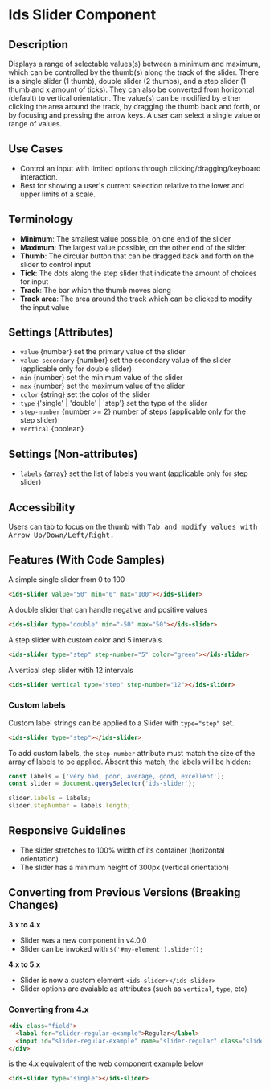 # Ids Slider Component

## Description

Displays a range of selectable values(s) between a minimum and maximum, which can be controlled by the thumb(s) along the track of the slider. There is a single slider (1 thumb), double slider (2 thumbs), and a step slider (1 thumb and x amount of ticks). They can also be converted from horizontal (default) to vertical orientation. The value(s) can be modified by either clicking the area around the track, by dragging the thumb back and forth, or by focusing and pressing the arrow keys.  A user can select a single value or range of values.

## Use Cases

- Control an input with limited options through clicking/dragging/keyboard interaction.
- Best for showing a user's current selection relative to the lower and upper limits of a scale.

## Terminology

- **Minimum**: The smallest value possible, on one end of the slider
- **Maximum**: The largest value possible, on the other end of the slider
- **Thumb**: The circular button that can be dragged back and forth on the slider to control input
- **Tick**: The dots along the step slider that indicate the amount of choices for input
- **Track**: The bar which the thumb moves along
- **Track area**: The area around the track which can be clicked to modify the input value

## Settings (Attributes)

- `value` {number} set the primary value of the slider
- `value-secondary` {number} set the secondary value of the slider (applicable only for double slider)
- `min` {number} set the minimum value of the slider
- `max` {number} set the maximum value of the slider
- `color` {string} set the color of the slider
- `type` {'single' | 'double' | 'step'} set the type of the slider
- `step-number` {number >= 2} number of steps (applicable only for the step slider)
- `vertical` {boolean}

## Settings (Non-attributes)

- `labels` {array} set the list of labels you want (applicable only for step slider)

## Accessibility

Users can tab to focus on the thumb with <kbd>Tab<kbd> and modify values with <kbd>Arrow Up/Down/Left/Right</kbd>.

## Features (With Code Samples)

A simple single slider from 0 to 100

```html
<ids-slider value="50" min="0" max="100"></ids-slider>
```

A double slider that can handle negative and positive values

```html
<ids-slider type="double" min="-50" max="50"></ids-slider>
```

A step slider with custom color and 5 intervals

```html
<ids-slider type="step" step-number="5" color="green"></ids-slider>
```

A vertical step slider witih 12 intervals

```html
<ids-slider vertical type="step" step-number="12"></ids-slider>
```

### Custom labels

Custom label strings can be applied to a Slider with `type="step"` set.

```html
<ids-slider type="step"></ids-slider>
```

To add custom labels, the `step-number` attribute must match the size of the array of labels to be applied.  Absent this match, the labels will be hidden:

```js
const labels = ['very bad, poor, average, good, excellent'];
const slider = document.querySelector('ids-slider');

slider.labels = labels;
slider.stepNumber = labels.length;
```

## Responsive Guidelines

- The slider stretches to 100% width of its container (horizontal orientation)
- The slider has a minimum height of 300px (vertical orientation)

## Converting from Previous Versions (Breaking Changes)

**3.x to 4.x**

- Slider was a new component in v4.0.0
- Slider can be invoked with `$('#my-element').slider();`

**4.x to 5.x**

- Slider is now a custom element `<ids-slider></ids-slider>`
- Slider options are avaiable as attributes (such as `vertical`, `type`, etc)

### Converting from 4.x

```html
<div class="field">
  <label for="slider-regular-example">Regular</label>
  <input id="slider-regular-example" name="slider-regular" class="slider" type="range"/>
</div>
```
is the 4.x equivalent of the web component example below

```html
<ids-slider type="single"></ids-slider>
```
